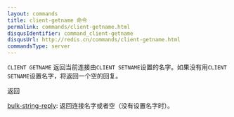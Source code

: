 ```yaml
---
layout: commands
title: client-getname 命令
permalink: commands/client-getname.html
disqusIdentifier: command_client-getname
disqusUrl: http://redis.cn/commands/client-getname.html
commandsType: server
---
```


`CLIENT GETNAME` 返回当前连接由`CLIENT SETNAME`设置的名字。如果没有用`CLIENT SETNAME`设置名字，将返回一个空的回复。

返回

[bulk-string-reply](/topics/protocol.html#bulk-string-reply):
返回连接名字或者空（没有设置名字时）。
